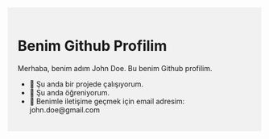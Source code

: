 <div style="background-color:#f1f1f1; padding:20px;">
  <h1>Benim Github Profilim</h1>
  <p>Merhaba, benim adım John Doe. Bu benim Github profilim.</p>
  <ul>
    <li>🔭 Şu anda bir projede çalışıyorum.</li>
    <li>🌱 Şu anda öğreniyorum.</li>
    <li>💬 Benimle iletişime geçmek için email adresim: john.doe@gmail.com</li>
  </ul>
</div>
